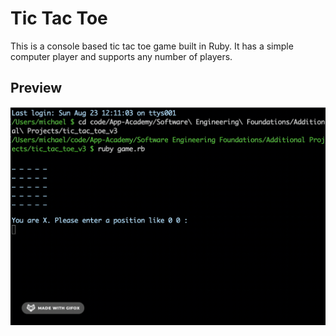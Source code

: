 # Tic Tac Toe

This is a console based tic tac toe game built in Ruby. It has a simple computer player and supports any number of players.

## Preview

![Tic Tac Toe](tic_tac_toe_v3.gif)